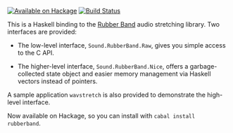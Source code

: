 [![Available on Hackage](https://img.shields.io/hackage/v/rubberband.svg)](http://hackage.haskell.org/package/rubberband) [![Build Status](https://travis-ci.org/mtolly/rubberband.svg?branch=master)](https://travis-ci.org/mtolly/rubberband)

This is a Haskell binding to the [Rubber Band](http://breakfastquay.com/rubberband/)
audio stretching library. Two interfaces are provided:

* The low-level interface, `Sound.RubberBand.Raw`, gives you simple access to the C API.

* The higher-level interface, `Sound.RubberBand.Nice`, offers a garbage-collected
  state object and easier memory management via Haskell vectors instead of pointers.

A sample application `wavstretch` is also provided to demonstrate the high-level
interface.

Now available on Hackage, so you can install with `cabal install rubberband`.
